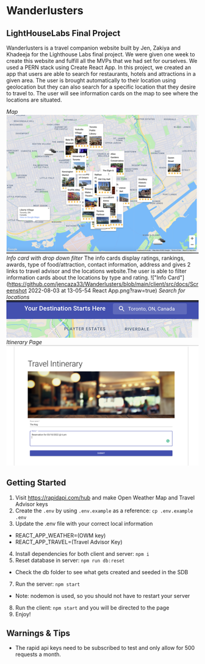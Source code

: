# Wanderlusters
## LightHouseLabs Final Project
Wanderlusters is a travel companion website built by Jen, Zakiya and Khadeeja for the Lighthouse Labs final project.
We were given one week to create this website and fulfill all the MVPs that we had set for ourselves. We used a PERN stack using Create React App.
In this project, we created an app that users are able to search for restaurants, hotels and attractions in a given area. The user is brought automatically to their location using geolocation but they can also search for a specific location that they desire to travel to. The user will see information cards on the map to see where the locations are situated.

*Map*
!["Map"](https://github.com/jencaza33/Wanderlusters/blob/main/client/src/docs/Map.png?raw=true)
*Info card with drop down filter*
The info cards display ratings, rankings, awards, type of food/attraction, contact information, address and gives 2 links to travel advisor and the locations website.The user is able to filter information cards about the locations by type and rating. 
!["Info Card"](https://github.com/jencaza33/Wanderlusters/blob/main/client/src/docs/Screenshot 2022-08-03 at 13-05-54 React App.png?raw=true)
*Search for locations*
!["Search Bar"](https://github.com/jencaza33/Wanderlusters/blob/main/client/src/docs/SearchBar.png?raw=true)
*Itinerary Page*
!["Itinerary"](https://github.com/jencaza33/Wanderlusters/blob/main/client/src/docs/Itinerary.png?raw=true)

## Getting Started
1. Visit https://rapidapi.com/hub and make Open Weather Map and Travel Advisor keys
2. Create the `.env` by using `.env.example` as a reference: `cp .env.example .env`
3. Update the .env file with your correct local information 
  - REACT_APP_WEATHER=(OWM key)
  - REACT_APP_TRAVEL=(Travel Advisor Key)
  
4. Install dependencies for both client and server: `npm i`
5. Reset database in server: `npm run db:reset`
  - Check the db folder to see what gets created and seeded in the SDB
7. Run the server: `npm start`
  - Note: nodemon is used, so you should not have to restart your server
8. Run the client: `npm start` and you will be directed to the page
9. Enjoy!
## Warnings & Tips
- The rapid api keys need to be subscribed to test and only allow for 500 requests a month.



